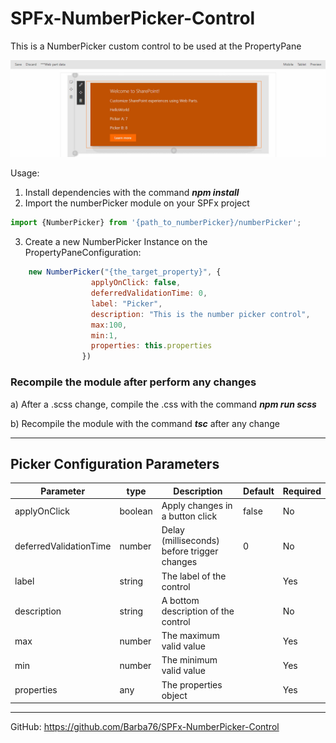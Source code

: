# SPFx-NumberPicker-Control
This is a NumberPicker custom control to be used at the PropertyPane

![example](/picker.gif)

Usage:
1. Install dependencies with the command **_npm install_**
2. Import the numberPicker module on your SPFx project
``` javascript
import {NumberPicker} from '{path_to_numberPicker}/numberPicker';
```
3. Create a new NumberPicker Instance on the PropertyPaneConfiguration:
```javascript
	new NumberPicker("{the_target_property}", {
                  applyOnClick: false,
                  deferredValidationTime: 0,
                  label: "Picker",
                  description: "This is the number picker control",
                  max:100,
                  min:1,
                  properties: this.properties
                })
```

### Recompile the module after perform any changes ###

a) After a .scss change, compile the .css with the command **_npm run scss_**

b) Recompile the module with the command **_tsc_** after any change

___

## Picker Configuration Parameters ##

| Parameter                  | type | Description                               | Default | Required  |
| -------------              |------|-------------------------------------------| ------- | --------- |
| applyOnClick               | boolean |Apply changes in a button click           | false   | No        |
| deferredValidationTime     | number | Delay (milliseconds) before trigger changes    | 0       | No        |
| label     | string | The label of the control    |       | Yes       |
| description  | string | A bottom description of the control   |       | No        |
| max | number | The maximum valid value |    | Yes |
| min | number | The minimum valid value |    | Yes |
| properties | any | The properties object |    | Yes |

___

GitHub: https://github.com/Barba76/SPFx-NumberPicker-Control

